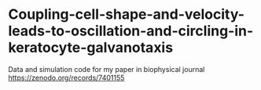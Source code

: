 # Coupling-cell-shape-and-velocity-leads-to-oscillation-and-circling-in-keratocyte-galvanotaxis
Data and simulation code for my paper in biophysical journal
https://zenodo.org/records/7401155
